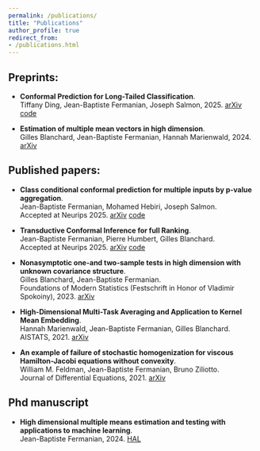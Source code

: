 ```yaml
---
permalink: /publications/
title: "Publications"
author_profile: true
redirect_from: 
- /publications.html
---
```

## Preprints:
- **Conformal Prediction for Long-Tailed Classification**.\
Tiffany Ding, Jean-Baptiste Fermanian, Joseph Salmon, 2025. [arXiv](https://arxiv.org/abs/2507.06867) [code](https://github.com/tiffanyding/long-tail-conformal)

 - **Estimation of multiple mean vectors in high dimension**.\
Gilles Blanchard, Jean-Baptiste Fermanian, Hannah Marienwald, 2024. [arXiv](https://arxiv.org/pdf/2403.15038)

## Published papers:

- **Class conditional conformal prediction for multiple inputs by p-value aggregation**.\
Jean-Baptiste Fermanian, Mohamed Hebiri, Joseph Salmon.\
Accepted at Neurips 2025. [arXiv](https://arxiv.org/abs/2507.07150) [code](https://github.com/jeanbaptistefermanian/Class_Conditional_CP_for_Multi_Inputs)

- **Transductive Conformal Inference for full Ranking**.\
Jean-Baptiste Fermanian, Pierre Humbert, Gilles Blanchard.\
Accepted at Neurips 2025. [arXiv](https://arxiv.org/abs/2501.11384) [code](https://github.com/pierreHmbt/transductive-conformal-inference-for-ranking)

- **Nonasymptotic one-and two-sample tests in high dimension with unknown covariance structure**.\
Gilles Blanchard, Jean-Baptiste Fermanian.\
Foundations of Modern Statistics (Festschrift in Honor of Vladimir Spokoiny), 2023. [arXiv](https://arxiv.org/pdf/2109.01730)

- **High-Dimensional Multi-Task Averaging and Application to Kernel Mean Embedding**.\
 Hannah Marienwald, Jean-Baptiste Fermanian, Gilles Blanchard.\
AISTATS, 2021. [arXiv](https://arxiv.org/pdf/2011.06794)

- **An example of failure of stochastic homogenization for viscous Hamilton-Jacobi equations without convexity**.\
 William M. Feldman, Jean-Baptiste Fermanian, Bruno Ziliotto.\
Journal of Differential Equations, 2021. [arXiv](https://arxiv.org/pdf/1905.07295)

## Phd manuscript
- **High dimensional multiple means estimation and testing with applications to machine learning**.\
Jean-Baptiste Fermanian, 2024. [HAL](https://theses.hal.science/tel-04744920v1)

